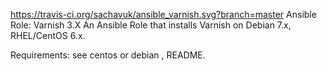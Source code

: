 https://travis-ci.org/sachavuk/ansible_varnish.svg?branch=master
Ansible Role: Varnish 3.X
An Ansible Role that installs Varnish on Debian 7.x,  RHEL/CentOS 6.x.

Requirements:
see centos or debian , README.


